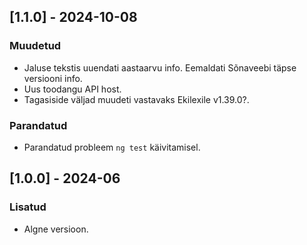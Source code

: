 ## [1.1.0] - 2024-10-08

### Muudetud
- Jaluse tekstis uuendati aastaarvu info. Eemaldati Sõnaveebi täpse versiooni info.
- Uus toodangu API host.
- Tagasiside väljad muudeti vastavaks Ekilexile v1.39.0?.

### Parandatud
-  Parandatud probleem `ng test` käivitamisel.


## [1.0.0] - 2024-06

### Lisatud
- Algne versioon.
